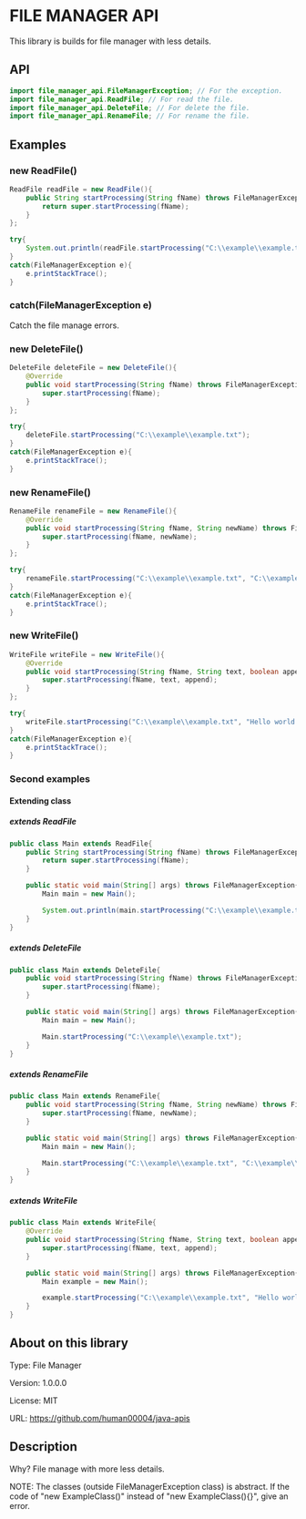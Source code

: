 # FILE MANAGER API
This library is builds for file manager with less details.

## API
```java
import file_manager_api.FileManagerException; // For the exception.
import file_manager_api.ReadFile; // For read the file.
import file_manager_api.DeleteFile; // For delete the file.
import file_manager_api.RenameFile; // For rename the file.
```

## Examples

### new ReadFile()
```java
ReadFile readFile = new ReadFile(){
	public String startProcessing(String fName) throws FileManagerException{
		return super.startProcessing(fName);
	}
};

try{
	System.out.println(readFile.startProcessing("C:\\example\\example.txt"));
} 
catch(FileManagerException e){
	e.printStackTrace();
}
```
### catch(FileManagerException e)
Catch the file manage errors.

### new DeleteFile()
```java
DeleteFile deleteFile = new DeleteFile(){
	@Override
	public void startProcessing(String fName) throws FileManagerException{
		super.startProcessing(fName);
	}
};

try{
	deleteFile.startProcessing("C:\\example\\example.txt");
} 
catch(FileManagerException e){
	e.printStackTrace();
}
```
### new RenameFile()
```java
RenameFile renameFile = new RenameFile(){
	@Override
	public void startProcessing(String fName, String newName) throws FileManagerException{
		super.startProcessing(fName, newName);
	}
};

try{
	renameFile.startProcessing("C:\\example\\example.txt", "C:\\example\\example2.txt");
} 
catch(FileManagerException e){
	e.printStackTrace();
}
```
### new WriteFile()
```java
WriteFile writeFile = new WriteFile(){
	@Override
	public void startProcessing(String fName, String text, boolean append) throws FileManagerException{
		super.startProcessing(fName, text, append);
	}
};

try{
	writeFile.startProcessing("C:\\example\\example.txt", "Hello world!", false);
}
catch(FileManagerException e){
	e.printStackTrace();
}
```

### Second examples

#### Extending class

##### extends ReadFile
```java
public class Main extends ReadFile{
	public String startProcessing(String fName) throws FileManagerException{
		return super.startProcessing(fName);
	}

	public static void main(String[] args) throws FileManagerException{
		Main main = new Main();

		System.out.println(main.startProcessing("C:\\example\\example.txt"));
	}
}
```
##### extends DeleteFile
```java
public class Main extends DeleteFile{
	public void startProcessing(String fName) throws FileManagerException{
		super.startProcessing(fName);
	}

	public static void main(String[] args) throws FileManagerException{
	    Main main = new Main();

		Main.startProcessing("C:\\example\\example.txt");
	}
}
```

##### extends RenameFile
```java
public class Main extends RenameFile{
	public void startProcessing(String fName, String newName) throws FileManagerException{
		super.startProcessing(fName, newName);
	}

	public static void main(String[] args) throws FileManagerException{
	    Main main = new Main();

		Main.startProcessing("C:\\example\\example.txt", "C:\\example\\example2.txt");
	}
}
```

##### extends WriteFile
```java
public class Main extends WriteFile{
	@Override
	public void startProcessing(String fName, String text, boolean append) throws FileManagerException{
		super.startProcessing(fName, text, append);
	}

	public static void main(String[] args) throws FileManagerException{
		Main example = new Main();

		example.startProcessing("C:\\example\\example.txt", "Hello world!", false);
	}
}
```

## About on this library
Type: File Manager

Version: 1.0.0.0

License: MIT

URL: https://github.com/human00004/java-apis

## Description
Why? File manage with more less details.

NOTE: The classes (outside FileManagerException class) is abstract. If the code of "new ExampleClass()" instead of "new ExampleClass(){}",
give an error.
